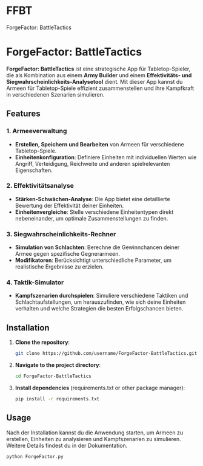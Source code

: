 # FFBT
ForgeFactor: BattleTactics
# ForgeFactor: BattleTactics

**ForgeFactor: BattleTactics** ist eine strategische App für Tabletop-Spieler, die als Kombination aus einem **Army Builder** und einem **Effektivitäts- und Siegwahrscheinlichkeits-Analysetool** dient. Mit dieser App kannst du Armeen für Tabletop-Spiele effizient zusammenstellen und ihre Kampfkraft in verschiedenen Szenarien simulieren.

## Features

### 1. Armeeverwaltung
- **Erstellen, Speichern und Bearbeiten** von Armeen für verschiedene Tabletop-Spiele.
- **Einheitenkonfiguration**: Definiere Einheiten mit individuellen Werten wie Angriff, Verteidigung, Reichweite und anderen spielrelevanten Eigenschaften.

### 2. Effektivitätsanalyse
- **Stärken-Schwächen-Analyse**: Die App bietet eine detaillierte Bewertung der Effektivität deiner Einheiten.
- **Einheitenvergleiche**: Stelle verschiedene Einheitentypen direkt nebeneinander, um optimale Zusammenstellungen zu finden.

### 3. Siegwahrscheinlichkeits-Rechner
- **Simulation von Schlachten**: Berechne die Gewinnchancen deiner Armee gegen spezifische Gegnerarmeen.
- **Modifikatoren**: Berücksichtigt unterschiedliche Parameter, um realistische Ergebnisse zu erzielen.

### 4. Taktik-Simulator
- **Kampfszenarien durchspielen**: Simuliere verschiedene Taktiken und Schlachtaufstellungen, um herauszufinden, wie sich deine Einheiten verhalten und welche Strategien die besten Erfolgschancen bieten.

## Installation

1. **Clone the repository**:
    ```bash
    git clone https://github.com/username/ForgeFactor-BattleTactics.git
    ```
2. **Navigate to the project directory**:
    ```bash
    cd ForgeFactor-BattleTactics
    ```
3. **Install dependencies** (requirements.txt or other package manager):
    ```bash
    pip install -r requirements.txt
    ```

## Usage

Nach der Installation kannst du die Anwendung starten, um Armeen zu erstellen, Einheiten zu analysieren und Kampfszenarien zu simulieren. Weitere Details findest du in der Dokumentation.

```bash
python ForgeFactor.py
